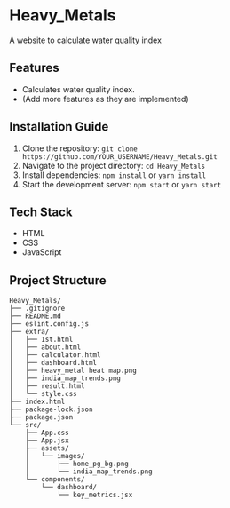 # Heavy_Metals

A website to calculate water quality index

## Features

*   Calculates water quality index.
*   (Add more features as they are implemented)

## Installation Guide

1.  Clone the repository: `git clone https://github.com/YOUR_USERNAME/Heavy_Metals.git`
2.  Navigate to the project directory: `cd Heavy_Metals`
3.  Install dependencies: `npm install` or `yarn install`
4.  Start the development server: `npm start` or `yarn start`


## Tech Stack

*   HTML
*   CSS
*   JavaScript


## Project Structure

```
Heavy_Metals/
├── .gitignore
├── README.md
├── eslint.config.js
├── extra/
│   ├── 1st.html
│   ├── about.html
│   ├── calculator.html
│   ├── dashboard.html
│   ├── heavy_metal heat map.png
│   ├── india_map_trends.png
│   ├── result.html
│   └── style.css
├── index.html
├── package-lock.json
├── package.json
└── src/
    ├── App.css
    ├── App.jsx
    ├── assets/
    │   └── images/
    │       ├── home_pg_bg.png
    │       └── india_map_trends.png
    └── components/
        └── dashboard/
            └── key_metrics.jsx

```

